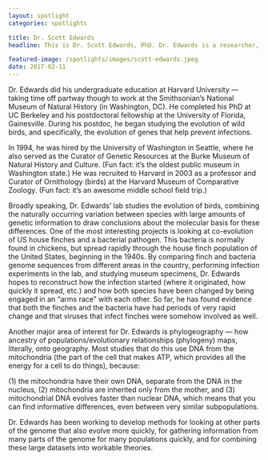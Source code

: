 ```yaml
---
layout: spotlight
categories: spotlights

title: Dr. Scott Edwards
headline: This is Dr. Scott Edwards, PhD. Dr. Edwards is a researcher, professor, and museum curator at Harvard University. He studies the evolutionary history of birds.

featured-image: /spotlights/images/scott-edwards.jpeg
date: 2017-02-11
---
```


Dr. Edwards did his undergraduate education at Harvard University — taking time off partway though to work at the Smithsonian’s National Museum of Natural History (in Washington, DC). He completed his PhD at UC Berkeley and his postdoctoral fellowship at the University of Florida, Gainesville. During his postdoc, he began studying the evolution of wild birds, and specifically, the evolution of genes that help prevent infections.

In 1994, he was hired by the University of Washington in Seattle, where he also served as the Curator of Genetic Resources at the Burke Museum of Natural History and Culture. (Fun fact: it’s the oldest public museum in Washington state.) He was recruited to Harvard in 2003 as a professor and Curator of Ornithology (birds) at the Harvard Museum of Comparative Zoology. (Fun fact: it’s an awesome middle school field trip.)

Broadly speaking, Dr. Edwards’ lab studies the evolution of birds, combining the naturally occurring variation between species with large amounts of genetic information to draw conclusions about the molecular basis for these differences. One of the most interesting projects is looking at co-evolution of US house finches and a bacterial pathogen. This bacteria is normally found in chickens, but spread rapidly through the house finch population of the United States, beginning in the 1940s. By comparing finch and bacteria genome sequences from different areas in the country, performing infection experiments in the lab, and studying museum specimens, Dr. Edwards hopes to reconstruct how the infection started (where it originated, how quickly it spread, etc.) and how both species have been changed by being engaged in an “arms race” with each other. So far, he has found evidence that both the finches and the bacteria have had periods of very rapid change and that viruses that infect finches were somehow involved as well.

Another major area of interest for Dr. Edwards is phylogeography — how ancestry of populations/evolutionary relationships (phylogeny) maps, literally, onto geography. Most studies that do this use DNA from the mitochondria (the part of the cell that makes ATP, which provides all the energy for a cell to do things), because:

(1) the mitochondria have their own DNA, separate from the DNA in the nucleus,
(2) mitochondria are inherited only from the mother, and
(3) mitochondrial DNA evolves faster than nuclear DNA, which means that you can find informative differences, even between very similar subpopulations.

Dr. Edwards has been working to develop methods for looking at other parts of the genome that also evolve more quickly, for gathering information from many parts of the genome for many populations quickly, and for combining these large datasets into workable theories.